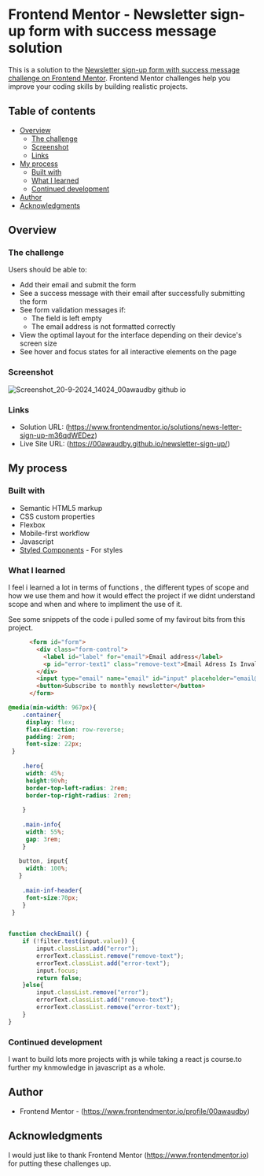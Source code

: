 # Frontend Mentor - Newsletter sign-up form with success message solution

This is a solution to the [Newsletter sign-up form with success message challenge on Frontend Mentor](https://www.frontendmentor.io/challenges/newsletter-signup-form-with-success-message-3FC1AZbNrv). Frontend Mentor challenges help you improve your coding skills by building realistic projects. 

## Table of contents

- [Overview](#overview)
  - [The challenge](#the-challenge)
  - [Screenshot](#screenshot)
  - [Links](#links)
- [My process](#my-process)
  - [Built with](#built-with)
  - [What I learned](#what-i-learned)
  - [Continued development](#continued-development)
- [Author](#author)
- [Acknowledgments](#acknowledgments)



## Overview

### The challenge

Users should be able to:

- Add their email and submit the form
- See a success message with their email after successfully submitting the form
- See form validation messages if:
  - The field is left empty
  - The email address is not formatted correctly
- View the optimal layout for the interface depending on their device's screen size
- See hover and focus states for all interactive elements on the page

### Screenshot


![Screenshot_20-9-2024_14024_00awaudby github io](https://github.com/user-attachments/assets/463b050f-1911-4424-82db-1f3cafb38a0b)


### Links

- Solution URL: (https://www.frontendmentor.io/solutions/news-letter-sign-up-m36qdWEDez)
- Live Site URL: (https://00awaudby.github.io/newsletter-sign-up/)

## My process

### Built with

- Semantic HTML5 markup
- CSS custom properties
- Flexbox
- Mobile-first workflow
- Javascript
- [Styled Components](https://styled-components.com/) - For styles



### What I learned

I feel i learned a lot in terms of functions , the different types of scope and how we use them and how it would effect the project if we didnt understand scope and when and where to impliment the use of it.

See some snippets of the code i pulled some of my favirout bits from this project.

```html
      <form id="form">
        <div class="form-control">
          <label id="label" for="email">Email address</label>
          <p id="error-text1" class="remove-text">Email Adress Is Invalid!</p>
        </div>
        <input type="email" name="email" id="input" placeholder="email@company.com">
        <button>Subscribe to monthly newsletter</button>
      </form>
```
```css
@media(min-width: 967px){
    .container{
     display: flex;
     flex-direction: row-reverse;
     padding: 2rem;
     font-size: 22px;
 }
 
    .hero{
     width: 45%;
     height:90vh;
     border-top-left-radius: 2rem;
     border-top-right-radius: 2rem;
     
    }
 
    .main-info{
     width: 55%;
     gap: 3rem;
    }
 
   button, input{
     width: 100%;
   }
 
    .main-inf-header{
     font-size:70px;
    }
 }
 

```
```js
function checkEmail() {
    if (!filter.test(input.value)) {
        input.classList.add("error");
        errorText.classList.remove("remove-text");
        errorText.classList.add("error-text");
        input.focus;
        return false;
    }else{
        input.classList.remove("error");
        errorText.classList.add("remove-text");
        errorText.classList.remove("error-text");
    }
}
```

### Continued development

I want to build lots more projects with js while taking a react js course.to further my knmowledge in javascript as a whole.

## Author


- Frontend Mentor - (https://www.frontendmentor.io/profile/00awaudby)



## Acknowledgments

I would just like to thank Frontend Mentor (https://www.frontendmentor.io) for putting these challenges up.

